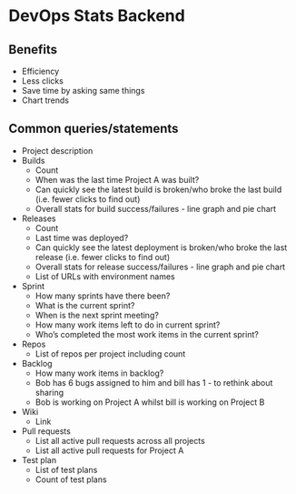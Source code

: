# DevOps Stats Backend

## Benefits
- Efficiency
- Less clicks
- Save time by asking same things
- Chart trends

## Common queries/statements
- Project description
- Builds
  - Count
  - When was the last time Project A was built?
  - Can quickly see the latest build is broken/who broke the last build (i.e. fewer clicks to find out)
  - Overall stats for build success/failures - line graph and pie chart
- Releases
  - Count
  - Last time was deployed?
  - Can quickly see the latest deployment is broken/who broke the last release (i.e. fewer clicks to find out)
  - Overall stats for release success/failures - line graph and pie chart
  - List of URLs with environment names
- Sprint
  - How many sprints have there been?
  - What is the current sprint?
  - When is the next sprint meeting? 
  - How many work items left to do in current sprint?
  - Who’s completed the most work items in the current sprint?
- Repos
  - List of repos per project including count
- Backlog
  - How many work items in backlog?
  - Bob has 6 bugs assigned to him and bill has 1 - to rethink about sharing
  - Bob is working on Project A whilst bill is working on Project B
- Wiki
  - Link
- Pull requests
  - List all active pull requests across all projects
  - List all active pull requests for Project A
- Test plan
  - List of test plans
  - Count of test plans
